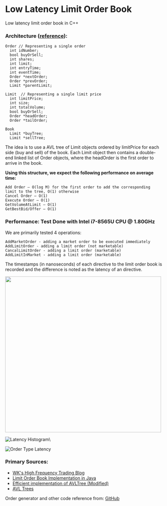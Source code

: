 # Low Latency Limit Order Book
Low latency limit order book in C++

### Architecture ([reference](https://web.archive.org/web/20110219163448/http://howtohft.wordpress.com/2011/02/15/how-to-build-a-fast-limit-order-book/)):
```
Order // Representing a single order
  int idNumber;
  bool buyOrSell;
  int shares;
  int limit;
  int entryTime;
  int eventTime;
  Order *nextOrder;
  Order *prevOrder;
  Limit *parentLimit;

Limit  // Representing a single limit price
  int limitPrice;
  int size;
  int totalVolume;
  bool buyOrSell;
  Order *headOrder;
  Order *tailOrder;

Book
  Limit *buyTree;
  Limit *sellTree;
```

The idea is to use a AVL tree of Limit objects ordered by limitPrice for each side (buy and sell) of the book. Each Limit object then contains a double-end linked list of Order objects, where the headOrder is the first order to arrive in the book.

**Using this structure, we expect the following performance on average time:**

```
Add Order – O(log M) for the first order to add the corresponding limit to the tree, O(1) otherwise
Cancel Order – O(1)
Execute Order – O(1)
GetVolumeAtLimit – O(1)
GetBestBid/Offer – O(1)
```

### Performance: Test Done with Intel i7-8565U CPU @ 1.80GHz

We are primarily tested 4 operations:
```
AddMarketOrder - adding a market order to be executed immediately
AddLimitOrder - adding a limit order (not marketable)
CancalLimitOrder - adding a limit order (marketable)
AddLimitInMarket - adding a limit order (marketable)
```

The timestamps (in nanoseconds) of each directive to the limit order book is recorded and the difference is noted as the latency of an directive.

<img src="[url](https://github.com/user-attachments/assets/b35d15dd-f2a2-47c6-928f-b6ae546248e2)" width="500" height="500">

![Latency Histogram](https://github.com/user-attachments/assets/b35d15dd-f2a2-47c6-928f-b6ae546248e2)\

![Order Type Latency](https://github.com/user-attachments/assets/9e867451-61e8-4c77-925c-d916c6e8e5f9)


### Primary Sources:
- [WK's High Frequency Trading Blog](https://web.archive.org/web/20110219163448/http://howtohft.wordpress.com/2011/02/15/how-to-build-a-fast-limit-order-book/)
- [Limit Order Book Implementation in Java](https://medium.com/@mhfizt/limit-order-book-implementation-in-java-dd39821e5a4f)
- [Efficient implementation of AVLTree (Modified)](https://github.com/KadirEmreOto/AVL-Tree/tree/master)
- [AVL Trees](https://kukuruku.co/hub/cpp/avl-trees)

Order generator and other code reference from: [GitHub](https://github.com/brprojects/Limit-Order-Book)
